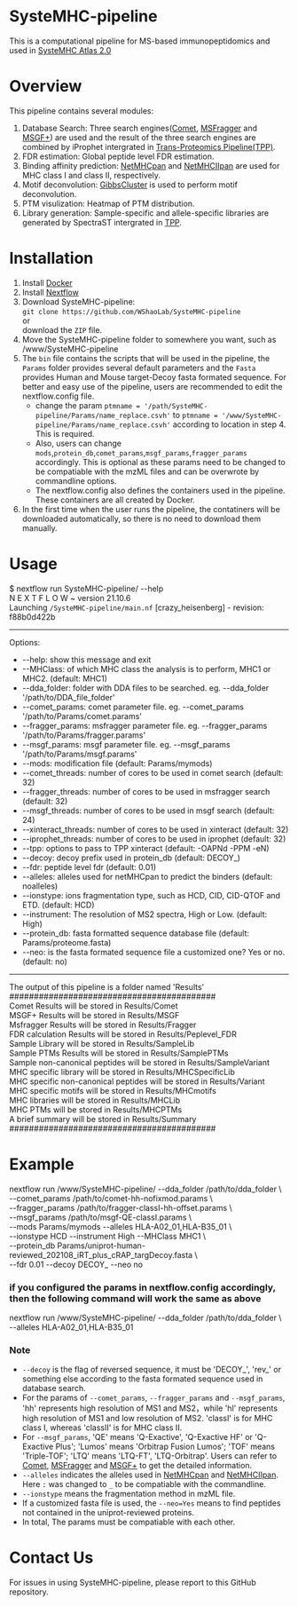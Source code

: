 # SysteMHC-pipeline
This is a computational pipeline for MS-based immunopeptidomics and used in [SysteMHC Atlas 2.0](https://systemhc.sjtu.edu.cn/)

# Overview
This pipeline contains several modules:  
1. Database Search: Three search engines([Comet](https://comet-ms.sourceforge.net/), [MSFragger](https://github.com/Nesvilab/MSFragger) and [MSGF+](https://github.com/MSGFPlus/msgfplus)) are used and the result of the three search engines are combined by iProphet intergrated in [Trans-Proteomics Pipeline(TPP)](http://tools.proteomecenter.org/wiki/index.php?title=Software:TPP).
2. FDR estimation: Global peptide level FDR estimation.
3. Binding affinity prediction: [NetMHCpan](https://services.healthtech.dtu.dk/services/NetMHCpan-4.1/) and [NetMHCIIpan](https://services.healthtech.dtu.dk/services/NetMHCIIpan-4.0/) are used for MHC class I and class II, respectively.
4. Motif deconvolution: [GibbsCluster](https://services.healthtech.dtu.dk/services/GibbsCluster-2.0/) is used to perform motif deconvolution.
5. PTM visulization: Heatmap of PTM distribution.
6. Library generation: Sample-specific and allele-specific libraries are generated by SpectraST intergrated in [TPP](http://tools.proteomecenter.org/wiki/index.php?title=Software:TPP). 

# Installation
1. Install [Docker](https://docs.docker.com/get-docker/)
2. Install [Nextflow](https://www.nextflow.io/docs/latest/getstarted.html#installation)
3. Download SysteMHC-pipeline:  
   `git clone https://github.com/WShaoLab/SysteMHC-pipeline`  
   or  
   download the `ZIP` file.
4. Move the SysteMHC-pipeline folder to somewhere you want, such as /www/SysteMHC-pipeline
5. The `bin` file contains the scripts that will be used in the pipeline, the `Params` folder provides several default parameters and the `Fasta` provides Human and Mouse target-Decoy fasta formated sequence. For better and easy use of the pipeline, users are recommended to edit the nextflow.config file.  
   * change the param `ptmname = '/path/SysteMHC-pipeline/Params/name_replace.csvh'` to `ptmname = '/www/SysteMHC-pipeline/Params/name_replace.csvh'` according to location in step 4. This is required.
   * Also, users can change `mods`,`protein_db`,`comet_params`,`msgf_params`,`fragger_params` accordingly. This is optional as these params need to be changed to be compatiable with the mzML files and can be overwrote by commandline options.
   * The nextflow.config also defines the containers used in the pipeline. These containers are all created by Docker.
6. In the first time when the user runs the pipeline, the contatiners will be downloaded automatically, so there is no need to download them manually. 

# Usage
$ nextflow run SysteMHC-pipeline/ --help  
N E X T F L O W  ~  version 21.10.6  
Launching `/SysteMHC-pipeline/main.nf` [crazy_heisenberg] - revision: f88b0d422b  

-----------------------------------------
Options:
*  --help:          show this message and exit
*  --MHClass:       of which MHC class the analysis is to perform, MHC1 or MHC2. (default: MHC1)
*  --dda_folder:    folder with DDA files to be searched. eg. --dda_folder '/path/to/DDA_file_folder' 
*  --comet_params:  comet parameter file. eg. --comet_params '/path/to/Params/comet.params' 
*  --fragger_params:  msfragger parameter file. eg. --fragger_params '/path/to/Params/fragger.params'
*  --msgf_params:  msgf parameter file. eg. --msgf_params '/path/to/Params/msgf.params'
*  --mods:  modification file (default: Params/mymods)
*  --comet_threads: number of cores to be used in comet search (default: 32)
*  --fragger_threads: number of cores to be used in msfragger search (default: 32)
*  --msgf_threads: number of cores to be used in msgf search (default: 24)
*  --xinteract_threads: number of cores to be used in xinteract (default: 32)
*  --iprophet_threads: number of cores to be used in iprophet (default: 32)
*  --tpp:           options to pass to TPP xinteract (default: -OAPNd -PPM -eN)
*  --decoy:         decoy prefix used in protein_db (default: DECOY_)
*  --fdr:           peptide level fdr (default: 0.01)
*  --alleles:         alleles used for netMHCpan to predict the binders (default: noalleles)
*  --ionstype:         ions fragmentation type, such as HCD, CID, CID-QTOF and ETD.  (default: HCD)
*  --instrument:       The resolution of MS2 spectra, High or Low.   (default: High)
*  --protein_db:    fasta formatted sequence database file (default: Params/proteome.fasta)
*  --neo:       is the fasta formated sequence file a customized one? Yes or no. (default: no)
------------------------------------------

The output of this pipeline is a folder named 'Results'  
##########################################  
Comet Results will be stored in Results/Comet  
MSGF+ Results will be stored in Results/MSGF  
Msfragger Results will be stored in Results/Fragger  
FDR calculation Results will be stored in Results/Peplevel_FDR  
Sample Library will be stored in Results/SampleLib  
Sample PTMs Results will be stored in Results/SamplePTMs  
Sample non-canonical peptides will be stored in Results/SampleVariant  
MHC specific library will be stored in Results/MHCSpecificLib  
MHC specific non-canonical peptides will be stored in Results/Variant  
MHC specific motifs will be stored in Results/MHCmotifs  
MHC libraries will be stored in Results/MHCLib  
MHC PTMs will be stored in Results/MHCPTMs  
A brief summary will be stored in Results/Summary  
##########################################  

# Example
nextflow run /www/SysteMHC-pipeline/ --dda_folder /path/to/dda_folder \  
--comet_params /path/to/comet-hh-nofixmod.params \  
--fragger_params /path/to/fragger-classI-hh-offset.params \  
--msgf_params /path/to/msgf-QE-classI.params \  
--mods Params/mymods --alleles HLA-A02_01,HLA-B35_01 \  
--ionstype HCD --instrument High --MHClass MHC1 \  
--protein_db Params/uniprot-human-reviewed_202108_iRT_plus_cRAP_targDecoy.fasta \   
--fdr 0.01 --decoy DECOY_ --neo no

### if you configured the params in nextflow.config accordingly, then the following command will work the same as above  
nextflow run /www/SysteMHC-pipeline/ --dda_folder /path/to/dda_folder \  
--alleles HLA-A02_01,HLA-B35_01  

### Note 
* `--decoy` is the flag of reversed sequence, it must be 'DECOY_', 'rev_' or something else according to the fasta formated sequence used in database search. 
* For the params of `--comet_params`, `--fragger_params` and `--msgf_params`, 'hh' represents high resolution of MS1 and MS2，while 'hl' represents high resolution of MS1 and low resolution of MS2. 'classI' is for MHC class I, whereas 'classII' is for MHC class II.
* For `--msgf_params`, 'QE' means 'Q-Exactive', 'Q-Exactive HF' or 'Q-Exactive Plus'; 'Lumos' means 'Orbitrap Fusion Lumos'; 'TOF' means 'Triple-TOF'; 'LTQ' means 'LTQ-FT', 'LTQ-Orbitrap'. Users can refer to [Comet](https://comet-ms.sourceforge.net/), [MSFragger](https://github.com/Nesvilab/MSFragger) and [MSGF+](https://github.com/MSGFPlus/msgfplus) to get the detailed information.
* `--alleles` indicates the alleles used in [NetMHCpan](https://services.healthtech.dtu.dk/services/NetMHCpan-4.1/) and [NetMHCIIpan](https://services.healthtech.dtu.dk/services/NetMHCIIpan-4.0/). Here `:` was changed to `_` to be compatiable with the commandline.
* `--ionstype` means the fragmentation method in mzML file.
* If a customized fasta file is used, the `--neo=Yes` means to find peptides not contained in the uniprot-reviewed proteins. 
* In total, The params must be compatiable with each other.
###

# Contact Us
For issues in using SysteMHC-pipeline, please report to this GitHub repository.
